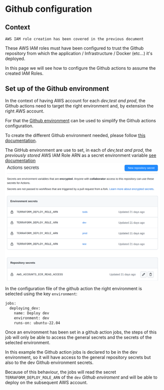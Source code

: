 # Github configuration

## Context
```
AWS IAM role creation has been covered in the previous document
```

These AWS IAM roles must have been configured to trust the Github repository from which the application / Infrastructure / Docker (etc...) it's deployed.

In this page we will see how to configure the Github actions to assume the created IAM Roles.


## Set up of the Github environment

In the context of having AWS account for each *dev,test and prod*, the Github actions need to target the right environment and, by extension the right AWS account.  

For that the [Github environment](https://docs.github.com/en/actions/deployment/targeting-different-environments/using-environments-for-deployment) can be used to simplify the Github actions configuration.

To create the different Github environment needed, please follow [this documentation](https://docs.github.com/en/actions/deployment/targeting-different-environments/using-environments-for-deployment#creating-an-environment).   

The GitHub environment are use to set, in each of *dev,test and prod*, the *previously stored* AWS IAM Role ARN as a secret environment variable [see documentation](https://docs.github.com/en/actions/deployment/targeting-different-environments/using-environments-for-deployment#environment-secrets)
![](./images/Github_environment_secrets.png)

In the configuration file of the github action the right environment is selected using the key `environment`:

```
jobs:
  deploying_dev:
    name: Deploy dev 
    environment: dev
    runs-on: ubuntu-22.04
```

Once an environment has been set in a github action jobs, the steps of this job will only be able to access the general secrets and the secrets of the selected environment. 

In this example the Github action jobs is declared to be in the dev environment, so it will have access to the general repository secrets but also to the dev Github environment secrets.  

Because of this behaviour, the jobs will read the secret   
`TERRAFORM_DEPLOY_ROLE_ARN` of the `dev` *Github enviroment* and will be able to deploy on the subsequent AWS account. 